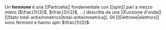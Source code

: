 Un **fermione** è una [[Particella]] fondamentale con [[spin]] pari a mezzo intero ($\frac{1}{2}$, $\frac{3}{2}$, ...) descritta da una [[Funzione d'onda]] [[Stato total-antisimmetrico|total-antisimmetrica]]. Gli [[Elettrone|elettroni]] sono fermioni e hanno spin $\frac{1}{2}$.